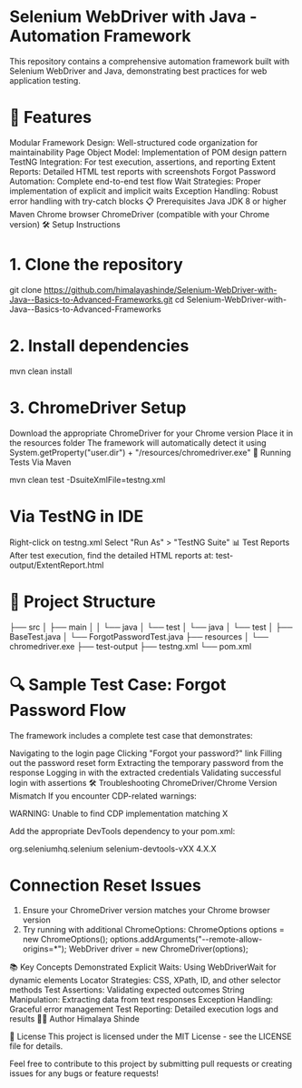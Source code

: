 # Selenium WebDriver with Java - Automation Framework
This repository contains a comprehensive automation framework built with Selenium WebDriver and Java, demonstrating best practices for web application testing.

# 🚀 Features
Modular Framework Design: Well-structured code organization for maintainability
Page Object Model: Implementation of POM design pattern
TestNG Integration: For test execution, assertions, and reporting
Extent Reports: Detailed HTML test reports with screenshots
Forgot Password Automation: Complete end-to-end test flow
Wait Strategies: Proper implementation of explicit and implicit waits
Exception Handling: Robust error handling with try-catch blocks
📋 Prerequisites
Java JDK 8 or higher
Maven
Chrome browser
ChromeDriver (compatible with your Chrome version)
🛠️ Setup Instructions
# 1. Clone the repository

git clone https://github.com/himalayashinde/Selenium-WebDriver-with-Java--Basics-to-Advanced-Frameworks.git
cd Selenium-WebDriver-with-Java--Basics-to-Advanced-Frameworks


# 2. Install dependencies

mvn clean install

# 3. ChromeDriver Setup

Download the appropriate ChromeDriver for your Chrome version
Place it in the resources folder
The framework will automatically detect it using System.getProperty("user.dir") + "/resources/chromedriver.exe"
🧪 Running Tests
Via Maven

mvn clean test -DsuiteXmlFile=testng.xml

# Via TestNG in IDE

Right-click on testng.xml
Select "Run As" > "TestNG Suite"
📊 Test Reports
After test execution, find the detailed HTML reports at:
test-output/ExtentReport.html

# 📁 Project Structure

├── src
│   ├── main
│   │   └── java
│   └── test
│       └── java
│           └── test
│               ├── BaseTest.java
│               └── ForgotPasswordTest.java
├── resources
│   └── chromedriver.exe
├── test-output
├── testng.xml
└── pom.xml

# 🔍 Sample Test Case: Forgot Password Flow
The framework includes a complete test case that demonstrates:

Navigating to the login page
Clicking "Forgot your password?" link
Filling out the password reset form
Extracting the temporary password from the response
Logging in with the extracted credentials
Validating successful login with assertions
🛠️ Troubleshooting
ChromeDriver/Chrome Version Mismatch
If you encounter CDP-related warnings:

WARNING: Unable to find CDP implementation matching X

Add the appropriate DevTools dependency to your pom.xml:

<dependency>
    <groupId>org.seleniumhq.selenium</groupId>
    <artifactId>selenium-devtools-vXX</artifactId>
    <version>4.X.X</version>
</dependency>


# Connection Reset Issues

1. Ensure your ChromeDriver version matches your Chrome browser version
2. Try running with additional ChromeOptions:
ChromeOptions options = new ChromeOptions();
options.addArguments("--remote-allow-origins=*");
WebDriver driver = new ChromeDriver(options);

📚 Key Concepts Demonstrated
Explicit Waits: Using WebDriverWait for dynamic elements
Locator Strategies: CSS, XPath, ID, and other selector methods
Test Assertions: Validating expected outcomes
String Manipulation: Extracting data from text responses
Exception Handling: Graceful error management
Test Reporting: Detailed execution logs and results
👨‍💻 Author
Himalaya Shinde

📄 License
This project is licensed under the MIT License - see the LICENSE file for details.

Feel free to contribute to this project by submitting pull requests or creating issues for any bugs or feature requests!